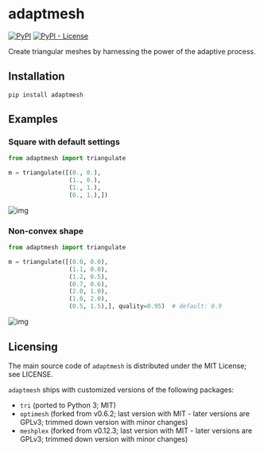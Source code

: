 # adaptmesh

[![PyPI](https://img.shields.io/pypi/v/adaptmesh)](https://pypi.org/project/adaptmesh/)
[![PyPI - License](https://img.shields.io/pypi/l/adaptmesh)](https://opensource.org/licenses/MIT)

Create triangular meshes by harnessing the power of the adaptive process.

## Installation

```
pip install adaptmesh
```

## Examples

### Square with default settings

```python
from adaptmesh import triangulate

m = triangulate([(0., 0.),
                 (1., 0.),
                 (1., 1.),
                 (0., 1.),])
```

![img](https://user-images.githubusercontent.com/973268/91669738-02ff7b80-eb20-11ea-94c5-dfdc4365c9e6.png)

### Non-convex shape

```python
from adaptmesh import triangulate

m = triangulate([(0.0, 0.0),
                 (1.1, 0.0),
                 (1.2, 0.5),
                 (0.7, 0.6),
                 (2.0, 1.0),
                 (1.0, 2.0),
                 (0.5, 1.5),], quality=0.95)  # default: 0.9
```

![img](https://user-images.githubusercontent.com/973268/91669743-14488800-eb20-11ea-8a16-0089d8ca081c.png)

## Licensing

The main source code of `adaptmesh` is distributed under the MIT License; see
LICENSE.

`adaptmesh` ships with customized versions of the following packages:

-   `tri` (ported to Python 3; MIT)
-   `optimesh` (forked from v0.6.2; last version with MIT - later versions are
    GPLv3; trimmed down version with minor changes)
-   `meshplex` (forked from v0.12.3; last version with MIT - later versions are
    GPLv3; trimmed down version with minor changes)

